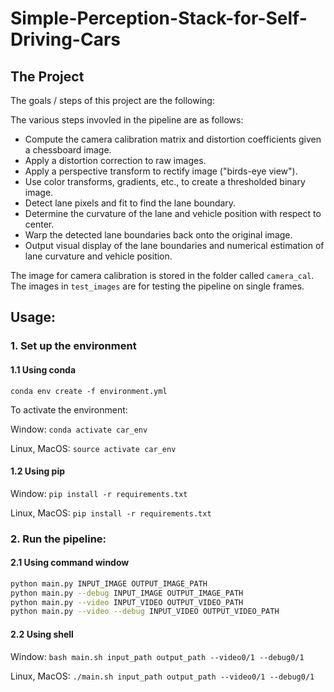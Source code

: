 # Simple-Perception-Stack-for-Self-Driving-Cars

The Project
---

The goals / steps of this project are the following:

The various steps invovled in the pipeline are as follows:

* Compute the camera calibration matrix and distortion coefficients given a chessboard image.
* Apply a distortion correction to raw images.
* Apply a perspective transform to rectify image ("birds-eye view").
* Use color transforms, gradients, etc., to create a thresholded binary image.
* Detect lane pixels and fit to find the lane boundary.
* Determine the curvature of the lane and vehicle position with respect to center.
* Warp the detected lane boundaries back onto the original image.
* Output visual display of the lane boundaries and numerical estimation of lane curvature and vehicle position.


The image for camera calibration is stored in the folder called `camera_cal`.  The images in `test_images` are for testing the pipeline on single frames.

## Usage:

### 1. Set up the environment 
#### 1.1 Using conda
`conda env create -f environment.yml`

To activate the environment:

Window: `conda activate car_env`

Linux, MacOS: `source activate car_env`

#### 1.2 Using pip
Window: `pip install -r requirements.txt`

Linux, MacOS: `pip install -r requirements.txt`

### 2. Run the pipeline:
#### 2.1 Using command window
```bash
python main.py INPUT_IMAGE OUTPUT_IMAGE_PATH
python main.py --debug INPUT_IMAGE OUTPUT_IMAGE_PATH
python main.py --video INPUT_VIDEO OUTPUT_VIDEO_PATH
python main.py --video --debug INPUT_VIDEO OUTPUT_VIDEO_PATH
```
#### 2.2 Using shell
Window: `bash main.sh input_path output_path --video0/1 --debug0/1`

Linux, MacOS: `./main.sh input_path output_path --video0/1 --debug0/1`
